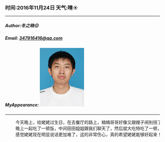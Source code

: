 ### 时间:2016年11月24日 天气:晴:sunny:
-----
#####   Author:冬之晓:confounded:
#####   Email: 347916416@qq.com
#####   MyAppearance: ![MyAppearance](../MyPicture.JPG "我的头像")
----------

<pre>
    今天晚上，给姥姥过生日，在去餐厅的路上，楠楠哥哥好像又跟嫂子闹别扭了，不跟他一起坐出租车，哎，囧。
    晚上一起吃了一顿饭，中间田田姐姐跟我们聊天了，然后就大吃特吃了一顿，晚上和姥姥一起回家，住在了姥姥家，
    感觉姥姥现在明显说话更加难了，这的非常伤心，真的希望姥姥能够好起来！
</pre>